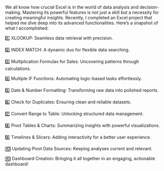 We all know how crucial Excel is in the world of data analysis and decision-making. Mastering its powerful features is not just a skill but a necessity for creating meaningful insights. Recently, I completed an Excel project that helped me dive deep into its advanced functionalities. Here’s a snapshot of what I accomplished:

1️⃣ XLOOKUP: Seamless data retrieval with precision.

2️⃣ INDEX MATCH: A dynamic duo for flexible data searching.

3️⃣ Multiplication Formulas for Sales: Uncovering patterns through calculations.

4️⃣ Multiple IF Functions: Automating logic-based tasks effortlessly.

5️⃣ Date & Number Formatting: Transforming raw data into polished reports.

6️⃣ Check for Duplicates: Ensuring clean and reliable datasets.

7️⃣ Convert Range to Table: Unlocking structured data management.

8️⃣ Pivot Tables & Charts: Summarizing insights with powerful visualizations.

9️⃣ Timelines & Slicers: Adding interactivity for a better user experience.

🔟 Updating Pivot Data Sources: Keeping analyses current and relevant.

🔟 Dashboard Creation: Bringing it all together in an engaging, actionable dashboard!


